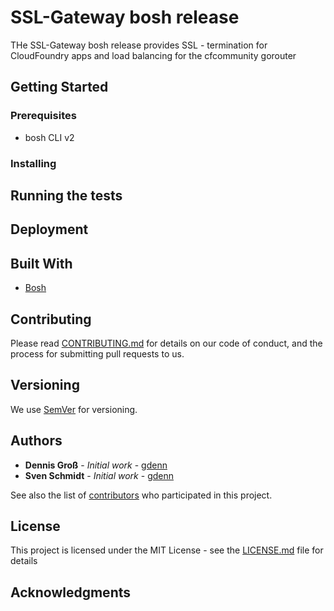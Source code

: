 # SSL-Gateway bosh release

THe SSL-Gateway bosh release provides SSL - termination for CloudFoundry apps and load balancing for the cfcommunity gorouter

## Getting Started

### Prerequisites

- bosh CLI v2

### Installing

## Running the tests

## Deployment


## Built With

* [Bosh](https://bosh.io)

## Contributing

Please read [CONTRIBUTING.md](https://gist.github.com/PurpleBooth/b24679402957c63ec426) for details on our code of conduct, and the process for submitting pull requests to us.

## Versioning

We use [SemVer](http://semver.org/) for versioning.

## Authors

* **Dennis Groß** - *Initial work* - [gdenn](https://github.com/gdenn)
* **Sven Schmidt** - *Initial work* - [gdenn](https://github.com/schmidtsv)

See also the list of [contributors](https://github.com/your/project/contributors) who participated in this project.

## License

This project is licensed under the MIT License - see the [LICENSE.md](LICENSE.md) file for details

## Acknowledgments
